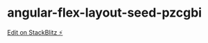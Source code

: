 # angular-flex-layout-seed-pzcgbi

[Edit on StackBlitz ⚡️](https://stackblitz.com/edit/angular-flex-layout-seed-pzcgbi)